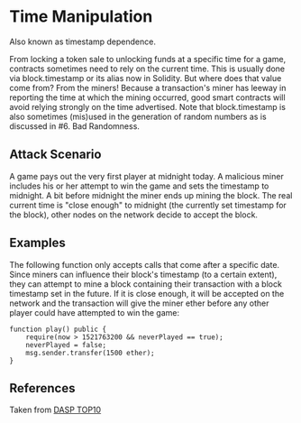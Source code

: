 # Time Manipulation
Also known as timestamp dependence.

From locking a token sale to unlocking funds at a specific time for a game, contracts sometimes need to rely on the current time. This is usually done via block.timestamp or its alias now in Solidity. But where does that value come from? From the miners! Because a transaction's miner has leeway in reporting the time at which the mining occurred, good smart contracts will avoid relying strongly on the time advertised. Note that block.timestamp is also sometimes (mis)used in the generation of random numbers as is discussed in #6. Bad Randomness.

## Attack Scenario
A game pays out the very first player at midnight today.
A malicious miner includes his or her attempt to win the game and sets the timestamp to midnight.
A bit before midnight the miner ends up mining the block. The real current time is "close enough" to midnight (the currently set timestamp for the block), other nodes on the network decide to accept the block.

## Examples
The following function only accepts calls that come after a specific date. Since miners can influence their block's timestamp (to a certain extent), they can attempt to mine a block containing their transaction with a block timestamp set in the future. If it is close enough, it will be accepted on the network and the transaction will give the miner ether before any other player could have attempted to win the game:
```
function play() public {
	require(now > 1521763200 && neverPlayed == true);
	neverPlayed = false;
	msg.sender.transfer(1500 ether);
}
```

## References
Taken from [DASP TOP10](https://dasp.co/)